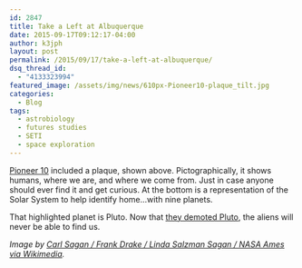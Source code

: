 ```yaml
---
id: 2847
title: Take a Left at Albuquerque
date: 2015-09-17T09:12:17-04:00
author: k3jph
layout: post
permalink: /2015/09/17/take-a-left-at-albuquerque/
dsq_thread_id:
  - "4133323994"
featured_image: /assets/img/news/610px-Pioneer10-plaque_tilt.jpg
categories:
  - Blog
tags:
  - astrobiology
  - futures studies
  - SETI
  - space exploration
---
```

[Pioneer 10](https://en.wikipedia.org/wiki/Pioneer_10) included a plaque, shown above.  Pictographically, it shows humans, where we are, and where we come from.  Just in case anyone should ever find it and get curious.  At the bottom is a representation of the Solar System to help identify home...with nine planets.

That highlighted planet is Pluto.  Now that [they demoted Pluto](https://www.youtube.com/watch?v=7pbj_llmiMg), the aliens will never be able to find us.

_Image by [Carl Sagan / Frank Drake / Linda Salzman Sagan / NASA Ames via Wikimedia](https://commons.wikimedia.org/wiki/File:Pioneer10-plaque_tilt.jpg)._

